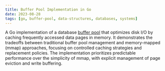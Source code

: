 ```yaml
---
title: Buffer Pool Implementation in Go
date: 2023-08-28
tags: [go, buffer-pool, data-structures, databases, systems]
---
```


A Go implementation of a database [buffer pool](https://github.com/wizenheimer/bufferpool) that optimizes disk I/O by caching frequently accessed data pages in memory. It demonstrates the tradeoffs between traditional buffer pool management and memory-mapped (mmap) approaches, focusing on controlled caching strategies and replacement policies. The implementation prioritizes predictable performance over the simplicity of mmap, with explicit management of page eviction and write buffering.